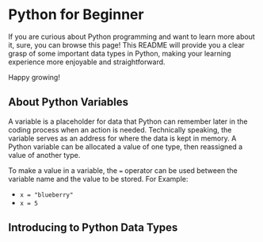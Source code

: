 # Python for Beginner
If you are curious about Python programming and want to learn more about it, sure, you can browse this page!
This README will provide you a clear grasp of some important data types in Python, making your learning experience more enjoyable and straightforward.

Happy growing!

## About Python Variables
A variable is a placeholder for data that Python can remember later in the coding process when an action is needed. Technically speaking, the variable serves as an address for where the data is kept in memory. A Python variable can be allocated a value of one type, then reassigned a value of another type.

To make a value in a variable, the `=` operator can be used between the variable name and the value to be stored.
For Example:
- `x = "blueberry"`
- `x = 5`
## Introducing to Python Data Types
